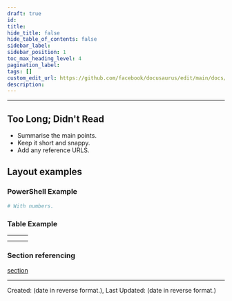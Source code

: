 ```yaml
---
draft: true
id: 
title: 
hide_title: false
hide_table_of_contents: false
sidebar_label: 
sidebar_position: 1
toc_max_heading_level: 4 
pagination_label: 
tags: []
custom_edit_url: https://github.com/facebook/docusaurus/edit/main/docs/api-doc-markdown.md
description: 
---
```

---

## Too Long; Didn't Read

- Summarise the main points.
- Keep it short and snappy.
- Add any reference URLS.

## Layout examples

### PowerShell Example

```powershell showLineNumbers
# With numbers.
```

### Table Example

|  |  |  |
|--|--|--|
|  |  |  |
|  |  |  |

### Section referencing

[section](#document-control)

---
Created: (date in reverse format.), Last Updated: (date in reverse format.)
